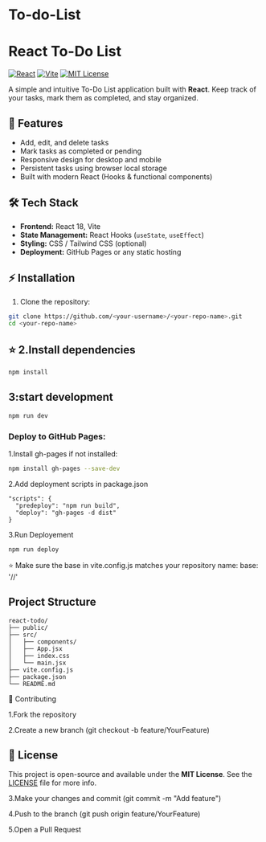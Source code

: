 # To-do-List
# React To-Do List

[![React](https://img.shields.io/badge/React-18-blue?logo=react&logoColor=white)](https://reactjs.org/)
[![Vite](https://img.shields.io/badge/Vite-5-brightgreen?logo=vite)](https://vitejs.dev/)
[![MIT License](https://img.shields.io/badge/License-MIT-yellow.svg)](LICENSE)

A simple and intuitive To-Do List application built with **React**. Keep track of your tasks, mark them as completed, and stay organized.

## 🚀 Features

- Add, edit, and delete tasks  
- Mark tasks as completed or pending  
- Responsive design for desktop and mobile  
- Persistent tasks using browser local storage  
- Built with modern React (Hooks & functional components)  

## 🛠 Tech Stack

- **Frontend:** React 18, Vite  
- **State Management:** React Hooks (`useState`, `useEffect`)  
- **Styling:** CSS / Tailwind CSS (optional)  
- **Deployment:** GitHub Pages or any static hosting  

## ⚡ Installation

1. Clone the repository:

```bash
git clone https://github.com/<your-username>/<your-repo-name>.git
cd <your-repo-name>
```

## :star: 2.Install dependencies


```bash
npm install
```
## 3:start development

```bash
npm run dev
```

### Deploy to GitHub Pages:
1.Install gh-pages if not installed:
```bash
npm install gh-pages --save-dev
```
2.Add deployment scripts in package.json
```sCRIPTS
"scripts": {
  "predeploy": "npm run build",
  "deploy": "gh-pages -d dist"
}
```
3.Run Deployement
```bash
npm run deploy
```
⭐ Make sure the base in vite.config.js matches your repository name:
base: '/<your-repo-name>/'


## Project Structure

```
react-todo/
├── public/
├── src/
│   ├── components/
│   ├── App.jsx
│   ├── index.css
│   └── main.jsx
├── vite.config.js
├── package.json
└── README.md
```

🙌 Contributing

1.Fork the repository

2.Create a new branch (git checkout -b feature/YourFeature)


## 📄 License

This project is open-source and available under the **MIT License**.
See the [LICENSE](LICENSE) file for more info.

3.Make your changes and commit (git commit -m "Add feature")

4.Push to the branch (git push origin feature/YourFeature)

5.Open a Pull Request

